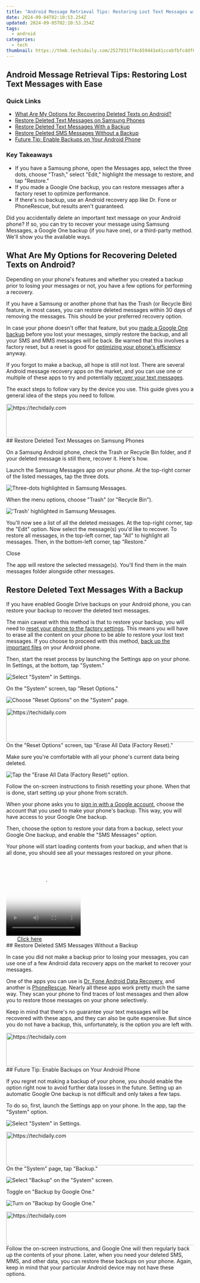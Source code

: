 ```yaml
---
title: "Android Message Retrieval Tips: Restoring Lost Text Messages with Ease"
date: 2024-09-04T02:10:53.254Z
updated: 2024-09-05T02:10:53.254Z
tags:
  - android
categories:
  - tech
thumbnail: https://thmb.techidaily.com/2527931ff4c659441e41ccebfbfcddf054977d94a39490ac9b4d8ff28e70d8e5.jfif
---
```


## Android Message Retrieval Tips: Restoring Lost Text Messages with Ease

### Quick Links

* [What Are My Options for Recovering Deleted Texts on Android?](https://instagram-video-recordings.techidaily.com/updated-in-2024-the-ultimate-strategy-for-boosted-instagram-video-traffic/)
* [Restore Deleted Text Messages on Samsung Phones](https://extra-approaches.techidaily.com/in-2024-mac-graphics-revolution-top-10-freeware-drawings/)
* [Restore Deleted Text Messages With a Backup](https://driver-install.techidaily.com/intuitive-driver-installation-enable-your-tp-link-device-in-oswindows/)
* [Restore Deleted SMS Messages Without a Backup](https://ai-voice-clone.techidaily.com/resolved-incompatibility-vehicle-and-gear/)
* [Future Tip: Enable Backups on Your Android Phone](https://fake-location.techidaily.com/how-can-i-use-a-fake-gps-without-mock-location-on-nubia-red-magic-8s-pro-drfone-by-drfone-virtual-android/)

### Key Takeaways

* If you have a Samsung phone, open the Messages app, select the three dots, choose "Trash," select "Edit," highlight the message to restore, and tap "Restore."
* If you made a Google One backup, you can restore messages after a factory reset to optimize performance.
* If there's no backup, use an Android recovery app like Dr. Fone or PhoneRescue, but results aren't guaranteed.

 Did you accidentally delete an important text message on your Android phone? If so, you can try to recover your message using Samsung Messages, a Google One backup (if you have one), or a third-party method. We'll show you the available ways.

##  What Are My Options for Recovering Deleted Texts on Android?

 Depending on your phone's features and whether you created a backup prior to losing your messages or not, you have a few options for performing a recovery.

 If you have a Samsung or another phone that has the Trash (or Recycle Bin) feature, in most cases, you can restore deleted messages within 30 days of removing the messages. This should be your preferred recovery option.

 In case your phone doesn't offer that feature, but you [made a Google One backup](https://youtube-help.techidaily.com/in-2024-master-your-stream-utilizing-youtubes-av1-technology/) before you lost your messages, simply restore the backup, and all your SMS and MMS messages will be back. Be warned that this involves a factory reset, but a reset is good for [optimizing your phone's efficiency](https://www.reviewgeek.com/37943/slow-android-phone-heres-what-we-recommend/) anyway.

 If you forgot to make a backup, all hope is still not lost. There are several Android message recovery apps on the market, and you can use one or multiple of these apps to try and potentially [recover your text messages](https://fox-links.techidaily.com/updated-in-2024-chucklecircuit-meme-studio-free-download/).

 The exact steps to follow vary by the device you use. This guide gives you a general idea of the steps you need to follow.

<!-- affiliate ads begin -->
<a href="https://appsumo.8odi.net/c/5597632/2037346/7443" target="_top" id="2037346">
  <img src="//a.impactradius-go.com/display-ad/7443-2037346" border="0" alt="https://techidaily.com" width="728" height="90"/>
</a>
<img height="0" width="0" src="https://appsumo.8odi.net/i/5597632/2037346/7443" style="position:absolute;visibility:hidden;" border="0" />
<!-- affiliate ads end -->
##  Restore Deleted Text Messages on Samsung Phones

 On a Samsung Android phone, check the Trash or Recycle Bin folder, and if your deleted message is still there, recover it. Here's how.

 Launch the Samsung Messages app on your phone. At the top-right corner of the listed messages, tap the three dots.

![Three-dots highlighted in Samsung Messages.](https://static1.howtogeekimages.com/wordpress/wp-content/uploads/2024/05/1-samsung-messages-menu.jpg) 

 When the menu options, choose "Trash" (or "Recycle Bin").

!['Trash' highlighted in Samsung Messages.](https://static1.howtogeekimages.com/wordpress/wp-content/uploads/2024/05/2-samsung-messages-trash.jpg) 

 You'll now see a list of all the deleted messages. At the top-right corner, tap the "Edit" option. Now select the message(s) you'd like to recover. To restore all messages, in the top-left corner, tap "All" to highlight all messages. Then, in the bottom-left corner, tap "Restore."

Close 

 The app will restore the selected message(s). You'll find them in the main messages folder alongside other messages.

##  Restore Deleted Text Messages With a Backup

 If you have enabled Google Drive backups on your Android phone, you can restore your backup to recover the deleted text messages.

 The main caveat with this method is that to restore your backup, you will need to [reset your phone to the factory settings](https://apple-account.techidaily.com/in-2024-how-to-get-the-apple-id-verification-code-from-apple-iphone-14-in-the-best-ways-by-drfone-ios/). This means you will have to erase all the content on your phone to be able to restore your lost text messages. If you choose to proceed with this method, [back up the important files](https://android-pokemon-go.techidaily.com/in-2024-here-are-some-reliable-ways-to-get-pokemon-go-friend-codes-for-oppo-find-x6-pro-drfone-by-drfone-virtual-android/) on your Android phone.

 Then, start the reset process by launching the Settings app on your phone. In Settings, at the bottom, tap "System."

![Select "System" in Settings.](https://static1.howtogeekimages.com/wordpress/wp-content/uploads/2023/09/screenshot_20230915-164230.png) 

 On the "System" screen, tap "Reset Options."

![Choose "Reset Options" on the "System" page.](https://static1.howtogeekimages.com/wordpress/wp-content/uploads/2023/09/screenshot_20230915-164237.png) 

<!-- affiliate ads begin -->
<a href="https://aligracehair.sjv.io/c/5597632/2115921/19272" target="_top" id="2115921">
  <img src="//a.impactradius-go.com/display-ad/19272-2115921" border="0" alt="https://techidaily.com" width="728" height="90"/>
</a>
<img height="0" width="0" src="https://aligracehair.sjv.io/i/5597632/2115921/19272" style="position:absolute;visibility:hidden;" border="0" />
<!-- affiliate ads end -->
 On the "Reset Options" screen, tap "Erase All Data (Factory Reset)."

 Make sure you're comfortable with all your phone's current data being deleted.

![Tap the "Erase All Data (Factory Reset)" option.](https://static1.howtogeekimages.com/wordpress/wp-content/uploads/2023/09/screenshot_20230915-164247.png) 

 Follow the on-screen instructions to finish resetting your phone. When that is done, start setting up your phone from scratch.

 When your phone asks you to [sign in with a Google account](https://techidaily.com/solutions-to-repair-corrupt-pdf-v17-file-stellar-by-stellar-guide/), choose the account that you used to make your phone's backup. This way, you will have access to your Google One backup.

 Then, choose the option to restore your data from a backup, select your Google One backup, and enable the "SMS Messages" option.

 Your phone will start loading contents from your backup, and when that is all done, you should see all your messages restored on your phone.

<!-- affiliate ads begin -->
<span id="1374820">
					<video width="200" height="200" style="cursor:pointer"
           poster="//a.impactradius-go.com/display-clicktoplayimage/1374820.png"
           onclick="if(!this.playClicked){this.play();this.setAttribute('controls',true);this.playClicked=true;}">
	   <source src="//a.impactradius-go.com/display-ad/15852-1374820">
	   <img src="//a.impactradius-go.com/display-clicktoplayimage/1374820.png" style="border: none; height: 100%; width: 100%; object-fit: contain">
	</video>
	<div style="width:125px;text-align:center"><a href="javascript:window.open(decodeURIComponent('https%3A%2F%2Fthefitville.pxf.io%2Fc%2F5597632%2F1374820%2F15852'), '_blank');void(0);">Click here</a></div>
</span>
<img height="0" width="0" src="https://imp.pxf.io/i/5597632/1374820/15852" style="position:absolute;visibility:hidden;" border="0" />
<!-- affiliate ads end -->
##  Restore Deleted SMS Messages Without a Backup

 In case you did not make a backup prior to losing your messages, you can use one of a few Android data recovery apps on the market to recover your messages.

 One of the apps you can use is [Dr. Fone Android Data Recovery](https://tools.techidaily.com/wondershare/products/), and another is [PhoneRescue](https://redirect.viglink.com/?key=e7eab128eb8d1c53e14db14f4c632447&cuid=UUhtgUeUpU207273&u=https%3A%2F%2Fwww.imobie.com%2Fphonerescue%2Fandroid-data-recovery.htm). Nearly all these apps work pretty much the same way. They scan your phone to find traces of lost messages and then allow you to restore those messages on your phone selectively.

 Keep in mind that there's no guarantee your text messages will be recovered with these apps, and they can also be quite expensive. But since you do not have a backup, this, unfortunately, is the option you are left with.

<!-- affiliate ads begin -->
<a href="https://aligracehair.sjv.io/c/5597632/2087253/19272" target="_top" id="2087253">
  <img src="//a.impactradius-go.com/display-ad/19272-2087253" border="0" alt="https://techidaily.com" width="728" height="90"/>
</a>
<img height="0" width="0" src="https://aligracehair.sjv.io/i/5597632/2087253/19272" style="position:absolute;visibility:hidden;" border="0" />
<!-- affiliate ads end -->
##  Future Tip: Enable Backups on Your Android Phone

 If you regret not making a backup of your phone, you should enable the option right now to avoid further data losses in the future. Setting up an automatic Google One backup is not difficult and only takes a few taps.

 To do so, first, launch the Settings app on your phone. In the app, tap the "System" option.

![Select "System" in Settings.](https://static1.howtogeekimages.com/wordpress/wp-content/uploads/2023/09/screenshot_20230915-164230.png) 

<!-- affiliate ads begin -->
<a href="https://appsumo.8odi.net/c/5597632/2030395/7443" target="_top" id="2030395">
  <img src="//a.impactradius-go.com/display-ad/7443-2030395" border="0" alt="https://techidaily.com" width="728" height="90"/>
</a>
<img height="0" width="0" src="https://appsumo.8odi.net/i/5597632/2030395/7443" style="position:absolute;visibility:hidden;" border="0" />
<!-- affiliate ads end -->
 On the "System" page, tap "Backup."

![Select "Backup" on the "System" screen.](https://static1.howtogeekimages.com/wordpress/wp-content/uploads/2023/09/screenshot_20230915-164603.png) 

 Toggle on "Backup by Google One."

![Turn on "Backup by Google One."](https://static1.howtogeekimages.com/wordpress/wp-content/uploads/2023/09/screenshot_20230915-164850.png) 

<!-- affiliate ads begin -->
<a href="https://aligracehair.sjv.io/c/5597632/2115951/19272" target="_top" id="2115951">
  <img src="//a.impactradius-go.com/display-ad/19272-2115951" border="0" alt="https://techidaily.com" width="728" height="90"/>
</a>
<img height="0" width="0" src="https://aligracehair.sjv.io/i/5597632/2115951/19272" style="position:absolute;visibility:hidden;" border="0" />
<!-- affiliate ads end -->
 Follow the on-screen instructions, and Google One will then regularly back up the contents of your phone. Later, when you need your deleted SMS, MMS, and other data, you can restore these backups on your phone. Again, keep in mind that your particular Android device may not have these options.

<ins class="adsbygoogle"
     style="display:block"
     data-ad-format="autorelaxed"
     data-ad-client="ca-pub-7571918770474297"
     data-ad-slot="1223367746"></ins>



<ins class="adsbygoogle"
     style="display:block"
     data-ad-client="ca-pub-7571918770474297"
     data-ad-slot="8358498916"
     data-ad-format="auto"
     data-full-width-responsive="true"></ins>



